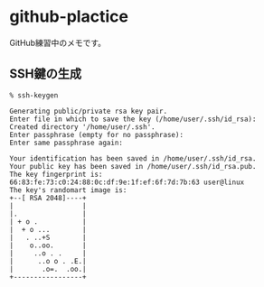 github-plactice
===============

GitHub練習中のメモです。


SSH鍵の生成
---

	% ssh-keygen
	
	Generating public/private rsa key pair.
	Enter file in which to save the key (/home/user/.ssh/id_rsa):
	Created directory '/home/user/.ssh'.
	Enter passphrase (empty for no passphrase): 
	Enter same passphrase again: 
	
	Your identification has been saved in /home/user/.ssh/id_rsa.
	Your public key has been saved in /home/user/.ssh/id_rsa.pub.
	The key fingerprint is:
	66:83:fe:73:c0:24:88:0c:df:9e:1f:ef:6f:7d:7b:63 user@linux
	The key's randomart image is:
	+--[ RSA 2048]----+
	|                 |
	|.                |
	| + o .           |
	|  + o ...        |
	|   . ..+S        |
	|    o..oo.       |
	|     ..o . .     |
	|      ..o o . .E.|
	|       .o=.  .oo.|
	+-----------------+

